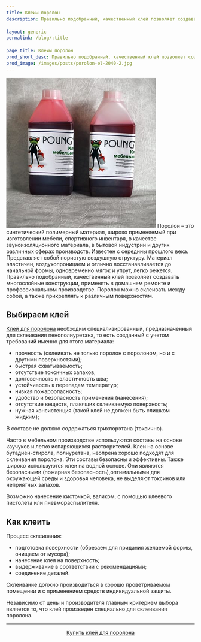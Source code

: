 ```yaml
---
title: Клеим поролон
description: Правильно подобранный, качественный клей позволяет создавать многослойные конструкции, применять в домашнем ремонте и профессиональном производстве.

layout: generic
permalink: /blog/:title

page_title: Клеим поролон
prod_short_desc: Правильно подобранный, качественный клей позволяет создавать многослойные конструкции, применять в домашнем ремонте и профессиональном производстве.
prod_image: /images/posts/porolon-el-2040-2.jpg
---
```

<img class="image right" src="/images/catalog/furnitura-dlya-obivki-klej/kley-mebelniy-poling-01_400w.jpg"/>
Поролон – это синтетический полимерный материал, широко применяемый при изготовлении мебели, спортивного инвентаря, в качестве звукоизоляционного материала, в бытовой индустрии   и других различных сферах производств. Известен с середины прошлого века. Представляет собой пористую воздушную структуру. Материал эластичен, воздухопроницаем и отлично восстанавливается до начальной формы, одновременно мягок и упруг, легко режется. Правильно подобранный, качественный клей позволяет создавать многослойные конструкции, применять в домашнем ремонте и профессиональном производстве. Поролон можно склеивать между собой, а также прикреплять  к различным поверхностям.

## Выбираем клей

[Клей для поролона](/catalog/furnitura-dlya-obivki-klej/kley-mebelniy-poling) необходим специализированный, предназначенный для склеивания пенополиуретана, то есть созданный с учетом требований именно для этого материала:

- прочность (склеивать не только поролон с поролоном, но и с другими поверхностями);
- быстрая схватываемость;
- отсутствие токсичных запахов;
- долговечность и эластичность шва;
- устойчивость к перепадам температур;
- низкая пожароопасность; 
- удобство и безопасность применения (нанесения);
- отсутствие веществ, плавящих склеиваемую поверхность;
- нужная консистенция (такой клей не должен быть слишком жидким);

В составе не должно содержаться трихлорэтана (токсично).

Часто в мебельном производстве используются составы на основе каучуков и легко испаряющихся растворителей. Клеи на основе бутадиен-стирола, полиуретана, неопрена хорошо подходят для склеивания поролона. Эти составы безопасны и эффективны. Также широко  используются клеи на водной основе. Они  являются безопасными (пожарная безопасность),оптимальными для окружающей среды и здоровья человека, не выделяют токсинов или неприятных запахов.

Возможно нанесение кисточкой, валиком, с помощью клеевого пистолета или пневмораспылителя.

## Как клеить

Процесс склеивания:

- подготовка поверхности (обрезаем для придания желаемой формы, очищаем от мусора);
- нанесение клея на поверхность;
- выдерживание  в соответствии с рекомендациями;
- соединение  деталей.

Склеивание должно производиться в хорошо проветриваемом помещении и с применением средств индивидуальной защиты.

Независимо от цены и производителя главным критерием выбора является то, что клей произведен специально для склеивания поролона.

---
<p style="text-align:center"><a class="button alt" href="/catalog/furnitura-dlya-obivki-klej/kley-mebelniy-poling">Купить клей для поролона</a></p>